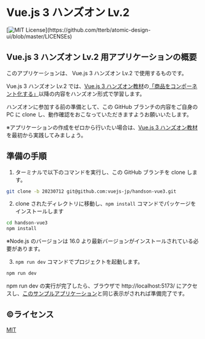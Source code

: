 # Vue.js 3 ハンズオン Lv.2
[![MIT License](https://img.shields.io/apm/l/atomic-design-ui.svg?)](https://github.com/tterb/atomic-design-ui/blob/master/LICENSEs)

## Vue.js 3 ハンズオン Lv.2 用アプリケーションの概要

このアプリケーションは、 Vue.js 3 ハンズオン Lv.2 で使用するものです。

Vue.js 3 ハンズオン Lv.2 では、[Vue.js 3 ハンズオン教材](https://handson.vuejs-jp.org/)の[「商品をコンポーネント化する」](https://handson.vuejs-jp.org/component.html)以降の内容をハンズオン形式で学習します。

ハンズオンに参加する前の準備として、この GitHub ブランチの内容をご自身の PC に clone し、動作確認をおこなっていただきますようお願いいたします。

※アプリケーションの作成をゼロから行いたい場合は、[Vue.js 3 ハンズオン教材](https://handson.vuejs-jp.org/)を最初から実践してみましょう。

## 準備の手順

1. ターミナルで以下のコマンドを実行し、この GitHub ブランチを clone します。
```sh
git clone -b 20230712 git@github.com:vuejs-jp/handson-vue3.git
```

2. clone されたディレクトリに移動し、`npm install` コマンドでパッケージをインストールします
```sh
cd handson-vue3
npm install
```
※Node.js のバージョンは 16.0 より最新バージョンがインストールされている必要があります。

3. `npm run dev` コマンドでプロジェクトを起動します。
```sh
npm run dev
```

npm run dev の実行が完了したら、ブラウザで http://localhost:5173/ にアクセスし、[このサンプルアプリケーション](https://handson-example.vuejs-jp.org/)と同じ表示がされれば準備完了です。

## ©ライセンス
[MIT](https://opensource.org/licenses/MIT)
